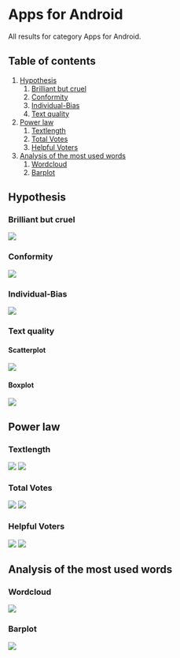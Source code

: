 # Apps for Android

All results for category Apps for Android.

##  Table of contents

1. [Hypothesis](#hypothesis)
    1. [Brilliant but cruel](#brilliant-but-cruel)
    2. [Conformity](#conformity)
    3. [Individual-Bias](#individual-bias)
    4. [Text quality](#text-quality)
2. [Power law](#power-law)
    1. [Textlength](#textlength)
    2. [Total Votes](#total-votes)
    3. [Helpful Voters](#helpful-voters)
3. [Analysis of the most used words](#analysis-of-the-most-used-words)
    1. [Wordcloud](#wordcloud)    
    2. [Barplot](#barplot)

## Hypothesis

### Brilliant but cruel
![](./brilliantButCruelAppsForAndroid.gif)

### Conformity
![](./conformityAppsForAndroid.gif)

### Individual-Bias
![](./individualBiasAppsForAndroid.gif)

### Text quality

#### Scatterplot
![](./scatterPlotwordcountAppsForAndroid.gif)

#### Boxplot
![](./textQualityBoxplotAppsForAndroid.gif)


## Power law

### Textlength
![](./c_compareWordcountToOccurence_AppsforAndroid.gif)
![](./c_powerlawWordcount_AppsforAndroid.gif)

### Total Votes
![](./b_compareVotersToOccurence_AppsforAndroid.gif)
![](./b_powerlawVoters_AppsforAndroid.gif)

### Helpful Voters
![](./a_comparehelpfulVotersToOccurence_AppsforAndroid.gif)
![](./a_powerlawHelpfulVoters_AppsforAndroid.gif)

## Analysis of the most used words

### Wordcloud
![](./)

### Barplot
![](./)


